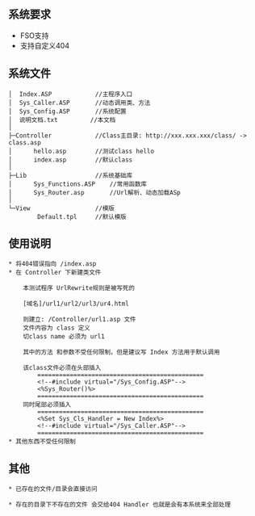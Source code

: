 系统要求
-----
* FSO支持
* 支持自定义404

系统文件
-----
	│  Index.ASP			//主程序入口
	│  Sys_Caller.ASP		//动态调用类、方法
	│  Sys_Config.ASP		//系统配置
	│  说明文档.txt			//本文档
	│  
	├─Controller			//Class主目录: http://xxx.xxx.xxx/class/ -> class.asp
	│      hello.asp		//测试class hello
	│      index.asp		//默认class
	│      
	├─Lib					//系统基础库
	│      Sys_Functions.ASP	//常用函数库
	│      Sys_Router.asp		//Url解析、动态加载ASp
	│      
	└─View					//模版
			Default.tpl		//默认模版

使用说明
-----
	* 将404错误指向 /index.asp
	* 在 Controller 下新建类文件
		
		本测试程序 UrlRewrite规则是被写死的
		
		[域名]/url1/url2/url3/ur4.html

		则建立: /Controller/url1.asp 文件
		文件内容为 class 定义
		切class name 必须为 url1
		
		其中的方法 和参数不受任何限制，但是建议写 Index 方法用于默认调用

		该class文件必须在头部插入
			==============================================
			<!--#include virtual="/Sys_Config.ASP"-->
			<%Sys_Router()%>
			==============================================
		同时尾部必须插入
			==============================================
			<%Set Sys_Cls_Handler = New Index%>
			<!--#include virtual="/Sys_Caller.ASP"-->
			==============================================
	* 其他东西不受任何限制
		
其他
-----	
	* 已存在的文件/目录会直接访问
	
	* 存在的目录下不存在的文件 会交给404 Handler 也就是会有本系统来全部处理
		